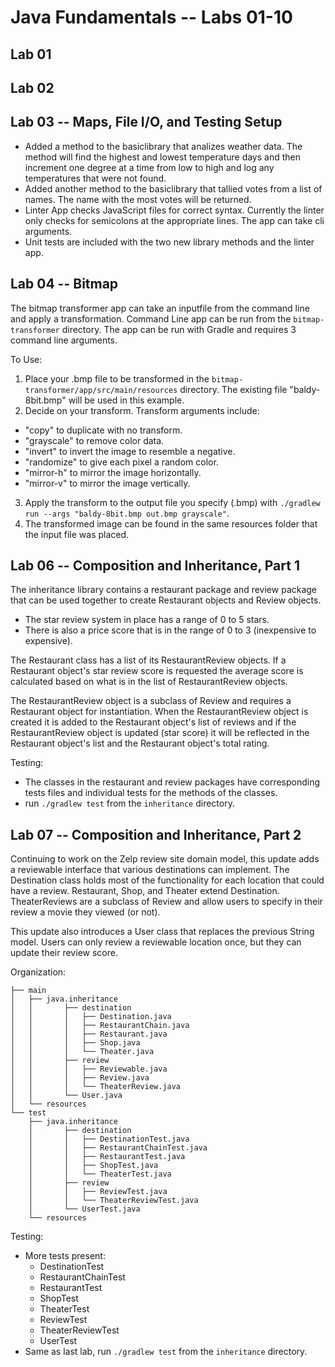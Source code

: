 # Java Fundamentals -- Labs 01-10

## Lab 01

## Lab 02

## Lab 03 -- Maps, File I/O, and Testing Setup

- Added a method to the basiclibrary that analizes weather data. The method will find the highest and lowest temperature days and then increment one degree at a time from low to high and log any temperatures that were not found.
- Added another method to the basiclibrary that tallied votes from a list of names. The name with the most votes will be returned.
- Linter App checks JavaScript files for correct syntax. Currently the linter only checks for semicolons at the appropriate lines. The app can take cli arguments.
- Unit tests are included with the two new library methods and the linter app.

## Lab 04 -- Bitmap

The bitmap transformer app can take an inputfile from the command line and apply a transformation. Command Line app can be run from the `bitmap-transformer` directory. The app can be run with Gradle and requires 3 command line arguments.

To Use:
1. Place your .bmp file to be transformed in the `bitmap-transformer/app/src/main/resources` directory. The existing file "baldy-8bit.bmp" will be used in this example.
2. Decide on your transform. Transform arguments include:
  - "copy" to duplicate with no transform.
  - "grayscale" to remove color data.
  - "invert" to invert the image to resemble a negative.
  - "randomize" to give each pixel a random color.
  - "mirror-h" to mirror the image horizontally.
  - "mirror-v" to mirror the image vertically.
3. Apply the transform to the output file you specify (.bmp) with `./gradlew run --args "baldy-8bit.bmp out.bmp grayscale"`.
4. The transformed image can be found in the same resources folder that the input file was placed.

## Lab 06 -- Composition and Inheritance, Part 1

The inheritance library contains a restaurant package and review package that can be used together to create Restaurant objects and Review objects. 

- The star review system in place has a range of 0 to 5 stars. 
- There is also a price score that is in the range of 0 to 3 (inexpensive to expensive).

The Restaurant class has a list of its RestaurantReview objects. If a Restaurant object's star review score is requested the average score is calculated based on what is in the list of RestaurantReview objects.

The RestaurantReview object is a subclass of Review and requires a Restaurant object for instantiation. When the RestaurantReview object is created it is added to the Restaurant object's list of reviews and if the RestaurantReview object is updated (star score) it will be reflected in the Restaurant object's list and the Restaurant object's total rating.


Testing:

- The classes in the restaurant and review packages have corresponding tests files and individual tests for the methods of the classes.
- run `./gradlew test` from the `inheritance` directory.

## Lab 07 -- Composition and Inheritance, Part 2 

Continuing to work on the Zelp review site domain model, this update adds a reviewable interface that various destinations can implement. The Destination class holds most of the functionality for each location that could have a review. Restaurant, Shop, and Theater extend Destination. TheaterReviews are a subclass of Review and allow users to specify in their review a movie they viewed (or not).

This update also introduces a User class that replaces the previous String model. Users can only review a reviewable location once, but they can update their review score.

Organization:
```
├── main
│   ├── java.inheritance
│   │       ├── destination
│   │       │   ├── Destination.java
│   │       │   ├── RestaurantChain.java
│   │       │   ├── Restaurant.java
│   │       │   ├── Shop.java
│   │       │   └── Theater.java
│   │       ├── review
│   │       │   ├── Reviewable.java
│   │       │   ├── Review.java
│   │       │   └── TheaterReview.java
│   │       └── User.java
│   └── resources
└── test
    ├── java.inheritance
    │       ├── destination
    │       │   ├── DestinationTest.java
    │       │   ├── RestaurantChainTest.java
    │       │   ├── RestaurantTest.java
    │       │   ├── ShopTest.java
    │       │   └── TheaterTest.java
    │       ├── review
    │       │   ├── ReviewTest.java
    │       │   └── TheaterReviewTest.java
    │       └── UserTest.java
    └── resources
```

Testing:

- More tests present:
  - DestinationTest
  - RestaurantChainTest
  - RestaurantTest
  - ShopTest
  - TheaterTest
  - ReviewTest
  - TheaterReviewTest
  - UserTest
- Same as last lab, run `./gradlew test` from the `inheritance` directory.

